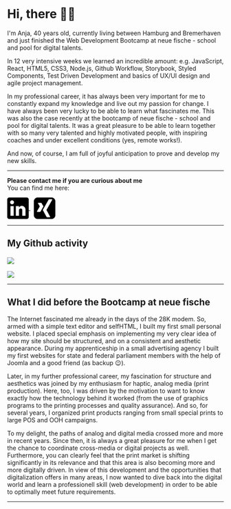 # Hi, there 👋🏼

I'm Anja, 40 years old, currently living between Hamburg and Bremerhaven and just finished the Web Development Bootcamp at neue fische - school and pool for digital talents.

In 12 very intensive weeks we learned an incredible amount: e.g. JavaScript, React, HTML5, CSS3, Node.js, Github Workflow, Storybook, Styled Components, Test Driven Development and basics of UX/UI design and agile project management.

In my professional career, it has always been very important for me to constantly expand my knowledge and live out my passion for change. I have always been very lucky to be able to learn what fascinates me. This was also the case recently at the bootcamp of neue fische - school and pool for digital talents. It was a great pleasure to be able to learn together with so many very talented and highly motivated people, with inspiring coaches and under excellent conditions (yes, remote works!).

And now, of course, I am full of joyful anticipation to prove and develop my new skills. 

***

**Please contact me if you are curious about me** </br> You can find me here:

<a href="https://www.linkedin.com/in/anja-seeba-9298a393/">
  <img align="center" width="50px" height="50px" src="./assets/linkedin-logo.svg" /> <a/>
&nbsp;
<a href="https://www.xing.com/profile/Anja_Seeba/cv">
  <img align="center" width="50px" height="50px" src="./assets/xing-logo.svg" /> <a/>
  
***

## My Github activity


<p>
<a href="https://github.com/aseeba/github-readme-stats">
  <img align="center" src="https://github-readme-stats.vercel.app/api?username=aseeba&show_icons=true&theme=react&count_private=true&custom_title=Anja's Github Stats" />
</a>
</p>
<p>
<a href="https://github.com/aseeba/github-readme-stats">
  <img align="center" src="https://github-readme-stats.vercel.app/api/top-langs/?username=aseeba&theme=react" />
</a>
</p>

***

## What I did before the Bootcamp at neue fische

The Internet fascinated me already in the days of the 28K modem. So, armed with a simple text editor and selfHTML, I built my first small personal website. I placed special emphasis on implementing my very clear idea of how my site should be structured, and on a consistent and aesthetic appearance. During my apprenticeship in a small advertising agency I built my first websites for state and federal parliament members with the help of Joomla and a good friend (as backup 😉). 

Later, in my further professional career, my fascination for structure and aesthetics was joined by my enthusiasm for haptic, analog media (print production). Here, too, I was driven by the motivation to want to know exactly how the technology behind it worked (from the use of graphics programs to the printing processes and quality assurance). And so, for several years, I organized print products ranging from small special prints to large POS and OOH campaigns.

To my delight, the paths of analog and digital media crossed more and more in recent years. Since then, it is always a great pleasure for me when I get the chance to coordinate cross-media or digital projects as well. Furthermore, you can clearly feel that the print market is shifting significantly in its relevance and that this area is also becoming more and more digitally driven.
In view of this development and the opportunities that digitalization offers in many areas, I now wanted to dive back into the digital world and learn a professionell skill (web development) in order to be able to optimally meet future requirements.

***

<!-- <p>
<a href="https://github.com/aseeba/capstone-project">
  <img align="center" src="https://github-readme-stats.vercel.app/api/pin/?username=aseeba&repo=capstone-project&show_icons=true&theme=react" />
</a>
</p> -->
